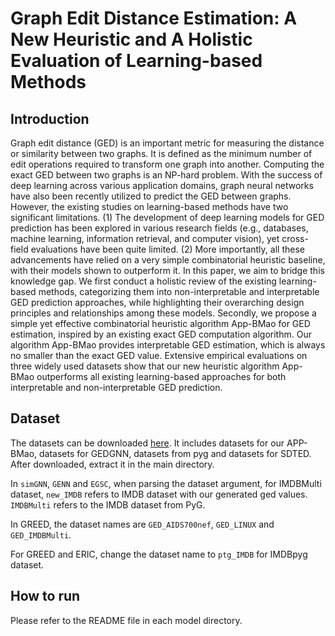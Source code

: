 # Graph Edit Distance Estimation: A New Heuristic and A Holistic Evaluation of Learning-based Methods
## Introduction
Graph edit distance (GED) is an important metric for measuring the distance or similarity between two graphs. It is defined as the minimum number of edit operations required to transform one graph into another. Computing the exact GED between two graphs is an NP-hard problem. With the success of deep learning across various application domains, graph neural networks have also been recently utilized to predict the GED between graphs. However, the existing studies on learning-based methods have two significant limitations. (1) The development of deep learning models for GED prediction has been explored in various research fields (e.g., databases, machine learning, information retrieval, and computer vision), yet cross-field evaluations have been quite limited. (2) More importantly, all these advancements have relied on a very simple combinatorial heuristic baseline, with their models shown to outperform it. In this paper, we aim to bridge this knowledge gap. We first conduct a holistic review of the existing learning-based methods, categorizing them into non-interpretable and interpretable GED prediction approaches, while highlighting their overarching design principles and relationships among these models. Secondly, we propose a simple yet effective combinatorial heuristic algorithm App-BMao for GED estimation, inspired by an existing exact GED computation algorithm. Our algorithm App-BMao provides interpretable GED estimation, which is always no smaller than the exact GED value. Extensive empirical evaluations on three widely used datasets show that our new heuristic algorithm App-BMao outperforms all existing learning-based approaches for both interpretable and non-interpretable GED prediction.

## Dataset
The datasets can be downloaded [here](https://drive.google.com/file/d/1Dwtki6O6T6KgfIXXdcIiqisCxl_nEJFD/view?usp=sharing). It includes datasets for our APP-BMao, datasets for GEDGNN, datasets from pyg and datasets for SDTED.
After downloaded, extract it in the main directory.

In `simGNN`, `GENN` and `EGSC`, when parsing the dataset argument, for IMDBMulti dataset, `new_IMDB` refers to IMDB dataset with our generated ged values. `IMDBMulti` refers to the IMDB dataset from PyG.

In GREED, the dataset names are `GED_AIDS700nef`, `GED_LINUX` and `GED_IMDBMulti`.

For GREED and ERIC, change the dataset name to `ptg_IMDB` for IMDBpyg dataset.

## How to run
Please refer to the README file in each model directory.